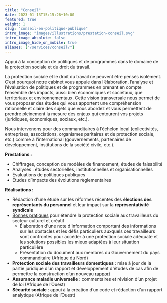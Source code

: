 ```yaml
---
title: "Conseil"
date: 2023-01-13T15:15:26+10:00
featured: true
weight: 1
slug: "conseil-en-politique-publique"
intro_image: "images/illustrations/prestation-conseil.svg"
intro_image_absolute: false
intro_image_hide_on_mobile: true
aliases: ["/services/conseil/"]
---
```


Appui à la conception de politiques et de programmes dans le domaine de la protection sociale et du droit du travail. 

<!--more-->

La protection sociale et le droit du travail ne peuvent être pensés isolément. C’est pourquoi notre cabinet vous appuie dans l’élaboration, l’analyse et l’évaluation de politiques et de programmes en prenant en compte l’ensemble des impacts, aussi bien économiques et sociétaux, que territoriaux et environnementaux. Cette vision transversale nous permet de vous proposer des études qui vous apportent une compréhension rationnelle et claire des sujets que vous abordez et vous permettent de prendre pleinement la mesure des enjeux qui entourent vos projets (juridiques, économiques, sociaux, etc.).

Nous intervenons pour des commanditaires à l’échelon local (collectivités, entreprises, associations, organismes paritaires et de protection sociale, etc.) comme à l’international (gouvernements, partenaires de développement, institutions de la société civile, etc.).

**Prestations :**

* Chiffrages, conception de modèles de financement, études de faisabilité
* Analyses : études sectorielles, institutionnelles et organisationnelles
* Évaluations de politiques publiques
* Études d’impacts des évolutions règlementaires

**Réalisations :**

* Rédaction d'une étude sur les réformes récentes des **élections des représentants du personnel** et leur impact sur la **représentativité syndicale**
* [Bonnes pratiques](https://www.ilo.org/wcmsp5/groups/public/---ed_protect/---soc_sec/documents/publication/wcms_791676.pdf) pour étendre la protection sociale aux travailleurs du secteur culturel et créatif
  * Élaboration d'une note d'information comportant des informations sur les obstacles et les défis particuliers auxquels ces travailleurs sont confrontés pour accéder à une protection sociale adéquate et les solutions possibles les mieux adaptées à leur situation particulière
  * Présentation du document aux membres du Gouvernement du pays commanditaire (Afrique du Nord)
* **Protection sociale des travailleurs domestiques** : mise à jour de la partie juridique d’un rapport et développement d'études de cas afin de permettre la construction d’un nouveau [rapport](https://www.ilo.org/wcmsp5/groups/public/---asia/---ro-bangkok/documents/publication/wcms_848280.pdf) 
* **Assurance maladie universelle** : commentaires et révision d’un projet de loi (Afrique de l’Ouest)
* **Sécurité sociale** : appui à la création d’un code et rédaction d’un rapport analytique (Afrique de l’Ouest)
